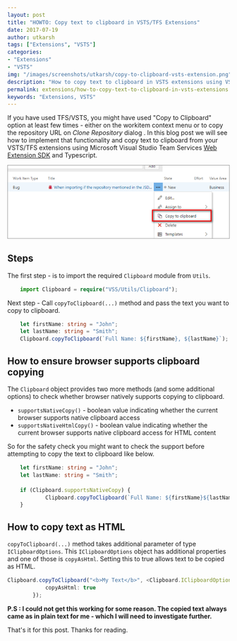 ```yaml
---
layout: post
title: "HOWTO: Copy text to clipboard in VSTS/TFS Extensions"
date: 2017-07-19
author: utkarsh
tags: ["Extensions", "VSTS"]
categories:
- "Extensions"
- "VSTS"
img: "/images/screenshots/utkarsh/copy-to-clipboard-vsts-extension.png"
description: "How to copy text to clipboard in VSTS extensions using VSTS Web Extension SDK"
permalink: extensions/how-to-copy-text-to-clipboard-in-vsts-extensions
keywords: "Extensions, VSTS"
---
```


If you have used TFS/VSTS, you might have used "Copy to Clipboard" option at least few times - either on the workitem context menu or to copy the repository URL on *Clone Repository* dialog . In this blog post we will see how to implement that functionality and copy text to clipboard from your VSTS/TFS extensions using Microsoft Visual Studio Team Services [Web Extension SDK](https://github.com/Microsoft/vss-web-extension-sdk) and Typescript.

<!--more-->

![Image](/images/screenshots/utkarsh/copy-to-clipboard-vsts-extension.png)


## Steps ##

The first step - is to import the required `Clipboard` module from `Utils`.

```typescript
	import Clipboard = require("VSS/Utils/Clipboard");
``` 

Next step - Call `copyToClipboard(...)` method and pass the text you want to copy to clipboard.

```typescript
	let firstName: string = "John";
	let lastName: string = "Smith";
	Clipboard.copyToClipboard(`Full Name: ${firstName}, ${lastName}`);
```

## How to ensure browser supports clipboard copying ##

The `Clipboard` object provides two more methods (and some additional options) to check whether browser natively supports copying to clipboard.

- `supportsNativeCopy()` - boolean value indicating whether the current browser supports native clipboard access
- `supportsNativeHtmlCopy()` - boolean value indicating whether the current browser supports native clipboard access for HTML content

So for the safety check you might want to check the support before attempting to copy the text to clipboard like below.


```typescript
	let firstName: string = "John";
	let lastName: string = "Smith";

	if (Clipboard.supportsNativeCopy) {
            Clipboard.copyToClipboard(`Full Name: ${firstName}${lastName}`);
    }
```

## How to copy text as HTML ##

`copyToClipboard(...)` method takes additional parameter of type `IClipboardOptions`. This `IClipboardOptions` object has additional properties and one of those is `copyAsHtml`. Setting this to true allows text to be copied as HTML.


```typescript
Clipboard.copyToClipboard("<b>My Text</b>", <Clipboard.IClipboardOptions>{
            copyAsHtml: true
        });
```

**P.S : I could not get this working for some reason. The copied text always came as in plain text for me - which I will need to investigate further.**

That's it for this post. Thanks for reading.

